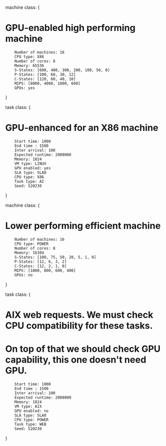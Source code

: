 machine class:
{
# GPU-enabled high performing machine
        Number of machines: 16
        CPU type: X86
        Number of cores: 8
        Memory: 65536
        S-States: [600, 400, 300, 200, 100, 50, 0]
        P-States: [100, 60, 30, 12]
        C-States: [120, 60, 40, 10]
        MIPS: [8000, 4000, 1000, 600]
        GPUs: yes
}

task class:
{
# GPU-enhanced for an X86 machine
        Start time: 1000
        End time : 1500
        Inter arrival: 100
        Expected runtime: 2000000
        Memory: 1024
        VM type: LINUX
        GPU enabled: yes
        SLA type: SLA0
        CPU type: X86
        Task type: AI
        Seed: 520230
}

machine class:
{
# Lower performing efficient machine
        Number of machines: 16
        CPU type: POWER
        Number of cores: 8
        Memory: 16384
        S-States: [100, 75, 50, 20, 5, 1, 0]
        P-States: [12, 6, 3, 2]
        C-States: [12, 2, 1, 0]
        MIPS: [1000, 800, 600, 400]
        GPUs: no
}

task class:
{
# AIX web requests. We must check CPU compatibility for these tasks. 
# On top of that we should check GPU capability, this one doesn't need GPU.
        Start time: 1000
        End time : 1500
        Inter arrival: 100
        Expected runtime: 2000000
        Memory: 1024
        VM type: AIX
        GPU enabled: no
        SLA type: SLA0
        CPU type: POWER
        Task type: WEB
        Seed: 520230
}